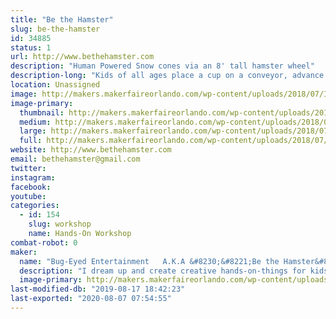```yaml
---
title: "Be the Hamster"
slug: be-the-hamster
id: 34885
status: 1
url: http://www.bethehamster.com
description: "Human Powered Snow cones via an 8' tall hamster wheel"
description-long: "Kids of all ages place a cup on a conveyor, advance the cup via a hand crank, sound a train horn, elevate the cup via a hand crank, add ice to the grinder, and then start running to grind up their ice to create their own snow cone. Once the cup is over filled with shaved ice, they advance their cup further down the conveyor to smash the ice it the cup via an over-sized sledge hammer, and then on to the flavor choices which are applied via shower heads. No electricity needed. Everything is achieved via their own power.  The machine was built to get kids interested in the STEM program."
location: Unassigned
image: http://makers.makerfaireorlando.com/wp-content/uploads/2018/07/IMG_20160424_143432108-576x1024.jpg
image-primary:
  thumbnail: http://makers.makerfaireorlando.com/wp-content/uploads/2018/07/IMG_20160424_143432108-150x150.jpg
  medium: http://makers.makerfaireorlando.com/wp-content/uploads/2018/07/IMG_20160424_143432108-169x300.jpg
  large: http://makers.makerfaireorlando.com/wp-content/uploads/2018/07/IMG_20160424_143432108-576x1024.jpg
  full: http://makers.makerfaireorlando.com/wp-content/uploads/2018/07/IMG_20160424_143432108.jpg
website: http://www.bethehamster.com
email: bethehamster@gmail.com
twitter: 
instagram: 
facebook: 
youtube: 
categories:
  - id: 154
    slug: workshop
    name: Hands-On Workshop
combat-robot: 0
maker:
  name: "Bug-Eyed Entertainment   A.K.A &#8230;&#8221;Be the Hamster&#8221;"
  description: "I dream up and create creative hands-on-things for kids; to get them interested in Engineering."
  image-primary: http://makers.makerfaireorlando.com/wp-content/uploads/2018/07/Hamster-Logo-2-1024x1024.jpg
last-modified-db: "2019-08-17 18:42:23"
last-exported: "2020-08-07 07:54:55"
---
```

